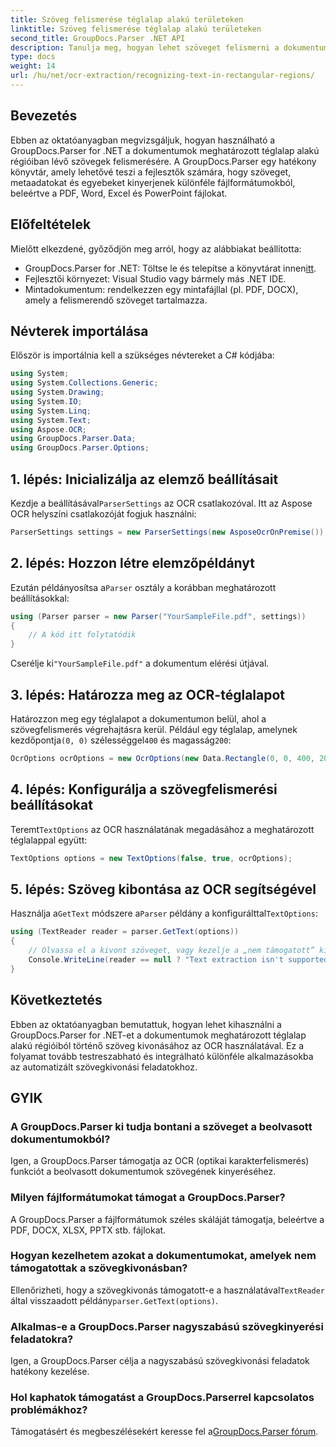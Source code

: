 ```yaml
---
title: Szöveg felismerése téglalap alakú területeken
linktitle: Szöveg felismerése téglalap alakú területeken
second_title: GroupDocs.Parser .NET API
description: Tanulja meg, hogyan lehet szöveget felismerni a dokumentumok meghatározott régióiban az OCR-képességekkel rendelkező GroupDocs.Parser for .NET segítségével.
type: docs
weight: 14
url: /hu/net/ocr-extraction/recognizing-text-in-rectangular-regions/
---
```

## Bevezetés
Ebben az oktatóanyagban megvizsgáljuk, hogyan használható a GroupDocs.Parser for .NET a dokumentumok meghatározott téglalap alakú régióiban lévő szövegek felismerésére. A GroupDocs.Parser egy hatékony könyvtár, amely lehetővé teszi a fejlesztők számára, hogy szöveget, metaadatokat és egyebeket kinyerjenek különféle fájlformátumokból, beleértve a PDF, Word, Excel és PowerPoint fájlokat.
## Előfeltételek
Mielőtt elkezdené, győződjön meg arról, hogy az alábbiakat beállította:
-  GroupDocs.Parser for .NET: Töltse le és telepítse a könyvtárat innen[itt](https://releases.groupdocs.com/parser/net/).
- Fejlesztői környezet: Visual Studio vagy bármely más .NET IDE.
- Mintadokumentum: rendelkezzen egy mintafájllal (pl. PDF, DOCX), amely a felismerendő szöveget tartalmazza.

## Névterek importálása
Először is importálnia kell a szükséges névtereket a C# kódjába:
```csharp
using System;
using System.Collections.Generic;
using System.Drawing;
using System.IO;
using System.Linq;
using System.Text;
using Aspose.OCR;
using GroupDocs.Parser.Data;
using GroupDocs.Parser.Options;
```
## 1. lépés: Inicializálja az elemző beállításait
 Kezdje a beállításával`ParserSettings` az OCR csatlakozóval. Itt az Aspose OCR helyszíni csatlakozóját fogjuk használni:
```csharp
ParserSettings settings = new ParserSettings(new AsposeOcrOnPremise());
```
## 2. lépés: Hozzon létre elemzőpéldányt
 Ezután példányosítsa a`Parser` osztály a korábban meghatározott beállításokkal:
```csharp
using (Parser parser = new Parser("YourSampleFile.pdf", settings))
{
    // A kód itt folytatódik
}
```
 Cserélje ki`"YourSampleFile.pdf"` a dokumentum elérési útjával.
## 3. lépés: Határozza meg az OCR-téglalapot
 Határozzon meg egy téglalapot a dokumentumon belül, ahol a szövegfelismerés végrehajtásra kerül. Például egy téglalap, amelynek kezdőpontja`(0, 0)` szélességgel`400` és magasság`200`:
```csharp
OcrOptions ocrOptions = new OcrOptions(new Data.Rectangle(0, 0, 400, 200));
```
## 4. lépés: Konfigurálja a szövegfelismerési beállításokat
 Teremt`TextOptions` az OCR használatának megadásához a meghatározott téglalappal együtt:
```csharp
TextOptions options = new TextOptions(false, true, ocrOptions);
```
## 5. lépés: Szöveg kibontása az OCR segítségével
 Használja a`GetText` módszere a`Parser` példány a konfigurálttal`TextOptions`:
```csharp
using (TextReader reader = parser.GetText(options))
{
    // Olvassa el a kivont szöveget, vagy kezelje a „nem támogatott” kis- és nagybetűket
    Console.WriteLine(reader == null ? "Text extraction isn't supported" : reader.ReadToEnd());
}
```

## Következtetés
Ebben az oktatóanyagban bemutattuk, hogyan lehet kihasználni a GroupDocs.Parser for .NET-et a dokumentumok meghatározott téglalap alakú régióiból történő szöveg kivonásához az OCR használatával. Ez a folyamat tovább testreszabható és integrálható különféle alkalmazásokba az automatizált szövegkivonási feladatokhoz.

## GYIK
### A GroupDocs.Parser ki tudja bontani a szöveget a beolvasott dokumentumokból?
Igen, a GroupDocs.Parser támogatja az OCR (optikai karakterfelismerés) funkciót a beolvasott dokumentumok szövegének kinyeréséhez.
### Milyen fájlformátumokat támogat a GroupDocs.Parser?
A GroupDocs.Parser a fájlformátumok széles skáláját támogatja, beleértve a PDF, DOCX, XLSX, PPTX stb. fájlokat.
### Hogyan kezelhetem azokat a dokumentumokat, amelyek nem támogatottak a szövegkivonásban?
 Ellenőrizheti, hogy a szövegkivonás támogatott-e a használatával`TextReader` által visszaadott példány`parser.GetText(options)`.
### Alkalmas-e a GroupDocs.Parser nagyszabású szövegkinyerési feladatokra?
Igen, a GroupDocs.Parser célja a nagyszabású szövegkivonási feladatok hatékony kezelése.
### Hol kaphatok támogatást a GroupDocs.Parserrel kapcsolatos problémákhoz?
 Támogatásért és megbeszélésekért keresse fel a[GroupDocs.Parser fórum](https://forum.groupdocs.com/c/parser/17).